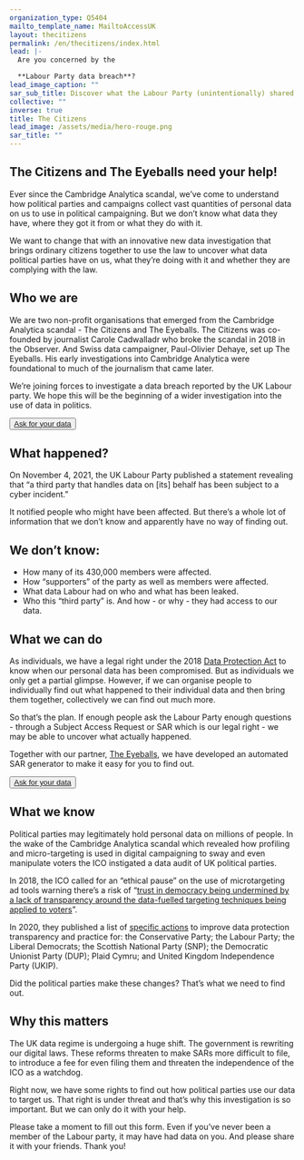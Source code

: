 ```yaml
---
organization_type: Q5404
mailto_template_name: MailtoAccessUK
layout: thecitizens
permalink: /en/thecitizens/index.html
lead: |-
  Are you concerned by the

  **Labour Party data breach**?
lead_image_caption: ""
sar_sub_title: Discover what the Labour Party (unintentionally) shared about you
collective: ""
inverse: true
title: The Citizens
lead_image: /assets/media/hero-rouge.png
sar_title: ""
---
```

## The Citizens and The Eyeballs need your help!

Ever since the Cambridge Analytica scandal, we’ve come to understand how political parties and campaigns collect vast quantities of personal data on us to use in political campaigning. But we don’t know what data they have, where they got it from or what they do with it. 

We want to change that with an innovative new data investigation that brings ordinary citizens together to use the law to uncover what data political parties have on us, what they’re doing with it and whether they are complying with the law.


## Who we are

We are two non-profit organisations that emerged from the Cambridge Analytica scandal - The Citizens and The Eyeballs. The Citizens was co-founded by journalist Carole Cadwalladr who broke the scandal in 2018 in the Observer. And Swiss data campaigner, Paul-Olivier Dehaye, set up The Eyeballs. His early investigations into Cambridge Analytica were foundational to much of the journalism that came later. 

We’re joining forces to investigate a data breach reported by the UK Labour party. We hope this will be the beginning of a wider investigation into the use of data in politics.

<button class="primary big">[Ask for your data](/en/thecitizens/#sar)</button>

## What happened?

On November 4, 2021, the UK Labour Party published a statement revealing that “a third party that handles data on \[its] behalf has been subject to a cyber incident.”

It notified people who might have been affected. But there’s a whole lot of information that we don’t know and apparently have no way of finding out.

## We don’t know:

* How many of its 430,000 members were affected.
* How “supporters” of the party as well as members were affected.
* What data Labour had on who and what has been leaked.
* Who this “third party” is. And how - or why - they had access to our data. 

## What we can do

As individuals, we have a legal right under the 2018 [Data Protection Act](https://www.legislation.gov.uk/ukpga/2018/12/contents/enacted) to know when our personal data has been compromised. But as individuals we only get a partial glimpse. However, if we can organise people to individually find out what happened to their individual data and then bring them together, collectively we can find out much more.


So that’s the plan. If enough people ask the Labour Party enough questions - through a Subject Access Request or SAR which is our legal right - we may be able to uncover what actually happened.

Together with our partner, [The Eyeballs](/), we have developed an automated SAR generator to make it easy for you to find out.

<button class="primary big">[Ask for your data](/en/thecitizens/#sar)</button>

## What we know

Political parties may legitimately hold personal data on millions of people. In the wake of the Cambridge Analytica scandal which revealed how profiling and micro-targeting is used in digital campaigning to sway and even manipulate voters the ICO instigated a data audit of UK political parties. 

In 2018, the ICO called for an “ethical pause” on the use of microtargeting ad tools warning there’s a risk of “[trust in democracy being undermined by a lack of transparency around the data-fuelled targeting techniques being applied to voters](https://techcrunch.com/2020/11/11/data-audit-of-uk-political-parties-finds-laundry-list-of-failings/)”. 

In 2020, they published a list of [specific actions](https://ico.org.uk/about-the-ico/news-and-events/news-and-blogs/2020/11/uk-political-parties-must-improve-data-protection-practices/) to improve data protection transparency and practice for: the Conservative Party; the Labour Party; the Liberal Democrats; the Scottish National Party (SNP); the Democratic Unionist Party (DUP); Plaid Cymru; and United Kingdom Independence Party (UKIP).


Did the political parties make these changes? That’s what we need to find out.

## Why this matters

The UK data regime is undergoing a huge shift. The government is rewriting our digital laws. These reforms threaten to make SARs more difficult to file, to introduce a fee for even filing them and threaten the independence of the ICO as a watchdog.


Right now, we have some rights to find out how political parties use our data to target us. That right is under threat and that’s why this investigation is so important. But we can only do it with your help.

Please take a moment to fill out this form. Even if you’ve never been a member of the Labour party, it may have had data on you. And please share it with your friends. Thank you!